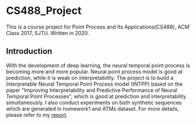 # CS488_Project
This is a course project for Point Process and Its Applications(CS488), ACM Class 2017, SJTU. Written in 2020.

## Introduction
With the development of deep learning, the neural temporal point process is becoming more and more popular. Neural point process model is good at prediction, while it is weak on interpretability. The project is to build a Interpretable Neural Temporal Point Process model (INTPP) based on the paper "Improving Interpretability and Predictive Performance of Neural Temporal Point Processes", which is good at prediction and interpretability simultaneously.
I also conduct experiments on both synthetic sequences which are generated in homework1 and ATMs dataset.
For more details, please refer to my [report](docs/Report.pdf).
